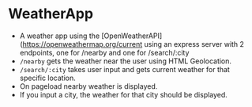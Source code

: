 # WeatherApp

* A weather app using the [OpenWeatherAPI](https://openweathermap.org/current using an express server with 2 endpoints, one for /nearby and one for /search/:city
* `/nearby` gets the weather near the user using HTML Geolocation. 
* `/search/:city`  takes user input and gets current weather for that specific location.
* On pageload nearby weather is displayed.
* If you input a city, the weather for that city should be displayed.
